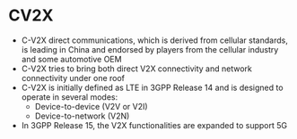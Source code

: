 # CV2X

* C-V2X direct communications, which is derived from cellular standards, is leading in China and endorsed by players from the cellular industry and some automotive OEM
* C-V2X tries to bring both direct V2X connectivity and network connectivity under one roof
* C-V2X is initially defined as LTE in 3GPP Release 14 and is designed to operate in several modes:
  - Device-to-device (V2V or V2I)
  - Device-to-network (V2N)
* In 3GPP Release 15, the V2X functionalities are expanded to support 5G
